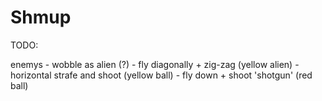 Shmup
=====

TODO:

enemys
	- wobble as alien (?)
	- fly diagonally + zig-zag (yellow alien)
	- horizontal strafe and shoot (yellow ball)
	- fly down + shoot 'shotgun' (red ball)